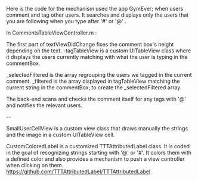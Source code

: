 Here is the code for the mechanism used the app GymEver; when users comment and tag other users. It searches and displays only the users that you are following when you type after '#' or '@' . 

In CommentsTableViewController.m : 

The first part of textViewDidChange fixes the comment box's height depending on the text.  -tagTableView is a custom UITableView class where it displays the users currently matching with what the user is typing in the commentBox.  

_selectedFiltered is the array regrouping the users we tagged in the current comment. _filtered is the array displayed in tagTableView matching the current string in the commentBox; to create the _selectedFiltered array.  


The back-end scans and checks the comment itself for any tags with '@' and notifies the relevant users.

--

SmallUserCellView is a custom view class that draws manually the strings and the image in a custom UITableView cell.

CustomColoredLabel is a customized TTTAttributedLabel class. It is coded in the goal of recognizing strings starting with '@' or '#'. It colors them with a defined color and also provides a mechanism to push a view controller when clicking on them.
https://github.com/TTTAttributedLabel/TTTAttributedLabel